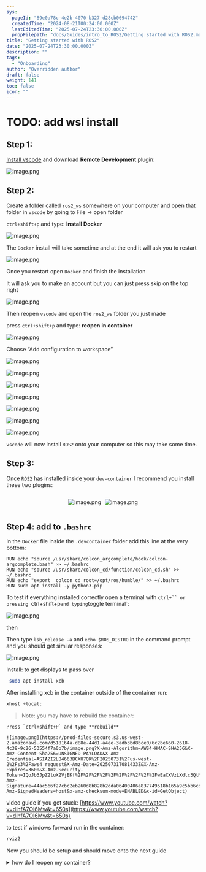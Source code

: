 ```yaml
---
sys:
  pageId: "89e0a78c-4e2b-4070-b327-d28cb0694742"
  createdTime: "2024-08-21T00:24:00.000Z"
  lastEditedTime: "2025-07-24T23:30:00.000Z"
  propFilepath: "docs/Guides/intro_to_ROS2/Getting started with ROS2.md"
title: "Getting started with ROS2"
date: "2025-07-24T23:30:00.000Z"
description: ""
tags:
  - "Onboarding"
author: "Overridden author"
draft: false
weight: 141
toc: false
icon: ""
---
```


# TODO: add wsl install

## Step 1:

[Install vscode](https://code.visualstudio.com/download) and download **Remote Development** plugin:

![image.png](https://prod-files-secure.s3.us-west-2.amazonaws.com/d518164a-d88e-44d1-a4ee-3adb3bd8bce0/efb52993-1881-4a40-b95e-6f020334f022/image.png?X-Amz-Algorithm=AWS4-HMAC-SHA256&X-Amz-Content-Sha256=UNSIGNED-PAYLOAD&X-Amz-Credential=ASIAZI2LB466Q2LJEWLS%2F20250731%2Fus-west-2%2Fs3%2Faws4_request&X-Amz-Date=20250731T081429Z&X-Amz-Expires=3600&X-Amz-Security-Token=IQoJb3JpZ2luX2VjEKf%2F%2F%2F%2F%2F%2F%2F%2F%2F%2FwEaCXVzLXdlc3QtMiJIMEYCIQCygb5w4h%2BHCbsZw0T8BAG%2Bf7jsVi9%2B7ICwc%2FbKlPTVRwIhAJ3TIsOvmUaq6BGBbiq%2B2vvUDfecHu%2FJ%2FFuq1uI%2FdWnKKogECND%2F%2F%2F%2F%2F%2F%2F%2F%2F%2FwEQABoMNjM3NDIzMTgzODA1Igx71HV%2BcBdt9vrX9skq3APCAp%2BqAqdhFXSTn6%2BHNg43ZJRDlbkr07kOxYSVnXo5X4Fo101bYNQIFheHjBIUWiqTIC19nd8dU7Cut1ep1704iTmtRD0Yt%2BTZEk46m00TSEGKFgOlGYTLILLth3pSW%2F7k8S2r7AKpRMWtURzvPKuv2xYVqy8OHQJDCvLe5EO%2B%2FPaFoibGoexfdaeF2lncv21RVLn9CXJWbl89Jsyih5sWDlZSq1gJWDqB0y8LnO0tU8yOvDIJpEJJayJWl68Vf4bwIhCZRomDjAae6%2BjDZLLmQ9Mpq9wlhFJMg7E0s7%2BBIAl1XEW4uMyQY%2B084gNvc3k%2BIBbXZbta7JyJXcaxNYEK%2BiFWjjUBpQk4%2B7TJTgZuQf03hlx%2BLNWTHzq6oM5mErC5R16xDbOy73M3InYHxFLMfZ9CTjd58PqyGCltw42SoQNC9a3TshWiusPbQZm36QsbaX9FqnVA0gIC8ZLqAa59h2duBiJBy55HXbODak8sPuRP1nxhbr9Kyufhmohnx7aRY9mDeFno99Er6NjbcKLogLyTXSGroap8RolRc7Z5C41tVtRfgGvvwo6G%2FffgUxKkJ10VJ5HXUs%2Fztvx8AxrC0zTjIDDWzmcE%2F%2FE752IcM4i9myJ6vA5MmNg2ZDCpmazEBjqkASbJaWRPwSFV%2FoK2oUr7tSJfVtel2TeUirg5Aem39EV0%2Fkl90mmwO0r6O%2BQrS1BMAvsDzTfat1hlSChImnCJ7nJRmDzOxKrFDNg6ckV7M2FRdN7%2F9yYjxNia%2F9wb4Rf63ZQK0nx09a36sE%2F7tq5WWqV4DNZCV7Qe8Tj9IoiwHS0%2FazcOScYBagaiJQKv2BFLY2G1y28Cp9yOWkFIvm1IFB9IHGzA&X-Amz-Signature=620de356caa99d2c6ecffbca2e508de5aa7c946f48dcb55c4a97b6f25a665d35&X-Amz-SignedHeaders=host&x-amz-checksum-mode=ENABLED&x-id=GetObject)

## Step 2:

Create a folder called `ros2_ws` somewhere on your computer and open that folder in `vscode` by going to File → open folder 

`ctrl+shift+p` and type: **Install Docker**

![image.png](https://prod-files-secure.s3.us-west-2.amazonaws.com/d518164a-d88e-44d1-a4ee-3adb3bd8bce0/2269dc0e-1cd5-47ff-bceb-c04ad9b2eab0/image.png?X-Amz-Algorithm=AWS4-HMAC-SHA256&X-Amz-Content-Sha256=UNSIGNED-PAYLOAD&X-Amz-Credential=ASIAZI2LB466Q2LJEWLS%2F20250731%2Fus-west-2%2Fs3%2Faws4_request&X-Amz-Date=20250731T081429Z&X-Amz-Expires=3600&X-Amz-Security-Token=IQoJb3JpZ2luX2VjEKf%2F%2F%2F%2F%2F%2F%2F%2F%2F%2FwEaCXVzLXdlc3QtMiJIMEYCIQCygb5w4h%2BHCbsZw0T8BAG%2Bf7jsVi9%2B7ICwc%2FbKlPTVRwIhAJ3TIsOvmUaq6BGBbiq%2B2vvUDfecHu%2FJ%2FFuq1uI%2FdWnKKogECND%2F%2F%2F%2F%2F%2F%2F%2F%2F%2FwEQABoMNjM3NDIzMTgzODA1Igx71HV%2BcBdt9vrX9skq3APCAp%2BqAqdhFXSTn6%2BHNg43ZJRDlbkr07kOxYSVnXo5X4Fo101bYNQIFheHjBIUWiqTIC19nd8dU7Cut1ep1704iTmtRD0Yt%2BTZEk46m00TSEGKFgOlGYTLILLth3pSW%2F7k8S2r7AKpRMWtURzvPKuv2xYVqy8OHQJDCvLe5EO%2B%2FPaFoibGoexfdaeF2lncv21RVLn9CXJWbl89Jsyih5sWDlZSq1gJWDqB0y8LnO0tU8yOvDIJpEJJayJWl68Vf4bwIhCZRomDjAae6%2BjDZLLmQ9Mpq9wlhFJMg7E0s7%2BBIAl1XEW4uMyQY%2B084gNvc3k%2BIBbXZbta7JyJXcaxNYEK%2BiFWjjUBpQk4%2B7TJTgZuQf03hlx%2BLNWTHzq6oM5mErC5R16xDbOy73M3InYHxFLMfZ9CTjd58PqyGCltw42SoQNC9a3TshWiusPbQZm36QsbaX9FqnVA0gIC8ZLqAa59h2duBiJBy55HXbODak8sPuRP1nxhbr9Kyufhmohnx7aRY9mDeFno99Er6NjbcKLogLyTXSGroap8RolRc7Z5C41tVtRfgGvvwo6G%2FffgUxKkJ10VJ5HXUs%2Fztvx8AxrC0zTjIDDWzmcE%2F%2FE752IcM4i9myJ6vA5MmNg2ZDCpmazEBjqkASbJaWRPwSFV%2FoK2oUr7tSJfVtel2TeUirg5Aem39EV0%2Fkl90mmwO0r6O%2BQrS1BMAvsDzTfat1hlSChImnCJ7nJRmDzOxKrFDNg6ckV7M2FRdN7%2F9yYjxNia%2F9wb4Rf63ZQK0nx09a36sE%2F7tq5WWqV4DNZCV7Qe8Tj9IoiwHS0%2FazcOScYBagaiJQKv2BFLY2G1y28Cp9yOWkFIvm1IFB9IHGzA&X-Amz-Signature=939006c43e06fd00197917b430999b4047386359647bff5cf9c09945c16d4b5e&X-Amz-SignedHeaders=host&x-amz-checksum-mode=ENABLED&x-id=GetObject)

The `Docker` install will take sometime and at the end it will ask you to restart

![image.png](https://prod-files-secure.s3.us-west-2.amazonaws.com/d518164a-d88e-44d1-a4ee-3adb3bd8bce0/ed233f78-be33-4b1f-b89c-9c346c0e961e/image.png?X-Amz-Algorithm=AWS4-HMAC-SHA256&X-Amz-Content-Sha256=UNSIGNED-PAYLOAD&X-Amz-Credential=ASIAZI2LB466Q2LJEWLS%2F20250731%2Fus-west-2%2Fs3%2Faws4_request&X-Amz-Date=20250731T081429Z&X-Amz-Expires=3600&X-Amz-Security-Token=IQoJb3JpZ2luX2VjEKf%2F%2F%2F%2F%2F%2F%2F%2F%2F%2FwEaCXVzLXdlc3QtMiJIMEYCIQCygb5w4h%2BHCbsZw0T8BAG%2Bf7jsVi9%2B7ICwc%2FbKlPTVRwIhAJ3TIsOvmUaq6BGBbiq%2B2vvUDfecHu%2FJ%2FFuq1uI%2FdWnKKogECND%2F%2F%2F%2F%2F%2F%2F%2F%2F%2FwEQABoMNjM3NDIzMTgzODA1Igx71HV%2BcBdt9vrX9skq3APCAp%2BqAqdhFXSTn6%2BHNg43ZJRDlbkr07kOxYSVnXo5X4Fo101bYNQIFheHjBIUWiqTIC19nd8dU7Cut1ep1704iTmtRD0Yt%2BTZEk46m00TSEGKFgOlGYTLILLth3pSW%2F7k8S2r7AKpRMWtURzvPKuv2xYVqy8OHQJDCvLe5EO%2B%2FPaFoibGoexfdaeF2lncv21RVLn9CXJWbl89Jsyih5sWDlZSq1gJWDqB0y8LnO0tU8yOvDIJpEJJayJWl68Vf4bwIhCZRomDjAae6%2BjDZLLmQ9Mpq9wlhFJMg7E0s7%2BBIAl1XEW4uMyQY%2B084gNvc3k%2BIBbXZbta7JyJXcaxNYEK%2BiFWjjUBpQk4%2B7TJTgZuQf03hlx%2BLNWTHzq6oM5mErC5R16xDbOy73M3InYHxFLMfZ9CTjd58PqyGCltw42SoQNC9a3TshWiusPbQZm36QsbaX9FqnVA0gIC8ZLqAa59h2duBiJBy55HXbODak8sPuRP1nxhbr9Kyufhmohnx7aRY9mDeFno99Er6NjbcKLogLyTXSGroap8RolRc7Z5C41tVtRfgGvvwo6G%2FffgUxKkJ10VJ5HXUs%2Fztvx8AxrC0zTjIDDWzmcE%2F%2FE752IcM4i9myJ6vA5MmNg2ZDCpmazEBjqkASbJaWRPwSFV%2FoK2oUr7tSJfVtel2TeUirg5Aem39EV0%2Fkl90mmwO0r6O%2BQrS1BMAvsDzTfat1hlSChImnCJ7nJRmDzOxKrFDNg6ckV7M2FRdN7%2F9yYjxNia%2F9wb4Rf63ZQK0nx09a36sE%2F7tq5WWqV4DNZCV7Qe8Tj9IoiwHS0%2FazcOScYBagaiJQKv2BFLY2G1y28Cp9yOWkFIvm1IFB9IHGzA&X-Amz-Signature=6fd26866c848bcdc789a5f0a34c356d1061fecca40291d31a8fe5788e916ae35&X-Amz-SignedHeaders=host&x-amz-checksum-mode=ENABLED&x-id=GetObject)

Once you restart open `Docker` and finish the installation

It will ask you to make an account but you can just press skip on the top right

![image.png](https://prod-files-secure.s3.us-west-2.amazonaws.com/d518164a-d88e-44d1-a4ee-3adb3bd8bce0/21010ad9-1659-4fd9-9f59-9932a09b2a3d/image.png?X-Amz-Algorithm=AWS4-HMAC-SHA256&X-Amz-Content-Sha256=UNSIGNED-PAYLOAD&X-Amz-Credential=ASIAZI2LB466Q2LJEWLS%2F20250731%2Fus-west-2%2Fs3%2Faws4_request&X-Amz-Date=20250731T081429Z&X-Amz-Expires=3600&X-Amz-Security-Token=IQoJb3JpZ2luX2VjEKf%2F%2F%2F%2F%2F%2F%2F%2F%2F%2FwEaCXVzLXdlc3QtMiJIMEYCIQCygb5w4h%2BHCbsZw0T8BAG%2Bf7jsVi9%2B7ICwc%2FbKlPTVRwIhAJ3TIsOvmUaq6BGBbiq%2B2vvUDfecHu%2FJ%2FFuq1uI%2FdWnKKogECND%2F%2F%2F%2F%2F%2F%2F%2F%2F%2FwEQABoMNjM3NDIzMTgzODA1Igx71HV%2BcBdt9vrX9skq3APCAp%2BqAqdhFXSTn6%2BHNg43ZJRDlbkr07kOxYSVnXo5X4Fo101bYNQIFheHjBIUWiqTIC19nd8dU7Cut1ep1704iTmtRD0Yt%2BTZEk46m00TSEGKFgOlGYTLILLth3pSW%2F7k8S2r7AKpRMWtURzvPKuv2xYVqy8OHQJDCvLe5EO%2B%2FPaFoibGoexfdaeF2lncv21RVLn9CXJWbl89Jsyih5sWDlZSq1gJWDqB0y8LnO0tU8yOvDIJpEJJayJWl68Vf4bwIhCZRomDjAae6%2BjDZLLmQ9Mpq9wlhFJMg7E0s7%2BBIAl1XEW4uMyQY%2B084gNvc3k%2BIBbXZbta7JyJXcaxNYEK%2BiFWjjUBpQk4%2B7TJTgZuQf03hlx%2BLNWTHzq6oM5mErC5R16xDbOy73M3InYHxFLMfZ9CTjd58PqyGCltw42SoQNC9a3TshWiusPbQZm36QsbaX9FqnVA0gIC8ZLqAa59h2duBiJBy55HXbODak8sPuRP1nxhbr9Kyufhmohnx7aRY9mDeFno99Er6NjbcKLogLyTXSGroap8RolRc7Z5C41tVtRfgGvvwo6G%2FffgUxKkJ10VJ5HXUs%2Fztvx8AxrC0zTjIDDWzmcE%2F%2FE752IcM4i9myJ6vA5MmNg2ZDCpmazEBjqkASbJaWRPwSFV%2FoK2oUr7tSJfVtel2TeUirg5Aem39EV0%2Fkl90mmwO0r6O%2BQrS1BMAvsDzTfat1hlSChImnCJ7nJRmDzOxKrFDNg6ckV7M2FRdN7%2F9yYjxNia%2F9wb4Rf63ZQK0nx09a36sE%2F7tq5WWqV4DNZCV7Qe8Tj9IoiwHS0%2FazcOScYBagaiJQKv2BFLY2G1y28Cp9yOWkFIvm1IFB9IHGzA&X-Amz-Signature=1ed9f08e982b20816926c547c3a01a54cbff2feb3a7f918dc36e28fef4b27dac&X-Amz-SignedHeaders=host&x-amz-checksum-mode=ENABLED&x-id=GetObject)

Then reopen `vscode` and open the `ros2_ws` folder you just made

press `ctrl+shift+p` and type: **reopen in container**

![image.png](https://prod-files-secure.s3.us-west-2.amazonaws.com/d518164a-d88e-44d1-a4ee-3adb3bd8bce0/4e93b8c2-41ad-488c-8095-c74205196118/image.png?X-Amz-Algorithm=AWS4-HMAC-SHA256&X-Amz-Content-Sha256=UNSIGNED-PAYLOAD&X-Amz-Credential=ASIAZI2LB466Q2LJEWLS%2F20250731%2Fus-west-2%2Fs3%2Faws4_request&X-Amz-Date=20250731T081429Z&X-Amz-Expires=3600&X-Amz-Security-Token=IQoJb3JpZ2luX2VjEKf%2F%2F%2F%2F%2F%2F%2F%2F%2F%2FwEaCXVzLXdlc3QtMiJIMEYCIQCygb5w4h%2BHCbsZw0T8BAG%2Bf7jsVi9%2B7ICwc%2FbKlPTVRwIhAJ3TIsOvmUaq6BGBbiq%2B2vvUDfecHu%2FJ%2FFuq1uI%2FdWnKKogECND%2F%2F%2F%2F%2F%2F%2F%2F%2F%2FwEQABoMNjM3NDIzMTgzODA1Igx71HV%2BcBdt9vrX9skq3APCAp%2BqAqdhFXSTn6%2BHNg43ZJRDlbkr07kOxYSVnXo5X4Fo101bYNQIFheHjBIUWiqTIC19nd8dU7Cut1ep1704iTmtRD0Yt%2BTZEk46m00TSEGKFgOlGYTLILLth3pSW%2F7k8S2r7AKpRMWtURzvPKuv2xYVqy8OHQJDCvLe5EO%2B%2FPaFoibGoexfdaeF2lncv21RVLn9CXJWbl89Jsyih5sWDlZSq1gJWDqB0y8LnO0tU8yOvDIJpEJJayJWl68Vf4bwIhCZRomDjAae6%2BjDZLLmQ9Mpq9wlhFJMg7E0s7%2BBIAl1XEW4uMyQY%2B084gNvc3k%2BIBbXZbta7JyJXcaxNYEK%2BiFWjjUBpQk4%2B7TJTgZuQf03hlx%2BLNWTHzq6oM5mErC5R16xDbOy73M3InYHxFLMfZ9CTjd58PqyGCltw42SoQNC9a3TshWiusPbQZm36QsbaX9FqnVA0gIC8ZLqAa59h2duBiJBy55HXbODak8sPuRP1nxhbr9Kyufhmohnx7aRY9mDeFno99Er6NjbcKLogLyTXSGroap8RolRc7Z5C41tVtRfgGvvwo6G%2FffgUxKkJ10VJ5HXUs%2Fztvx8AxrC0zTjIDDWzmcE%2F%2FE752IcM4i9myJ6vA5MmNg2ZDCpmazEBjqkASbJaWRPwSFV%2FoK2oUr7tSJfVtel2TeUirg5Aem39EV0%2Fkl90mmwO0r6O%2BQrS1BMAvsDzTfat1hlSChImnCJ7nJRmDzOxKrFDNg6ckV7M2FRdN7%2F9yYjxNia%2F9wb4Rf63ZQK0nx09a36sE%2F7tq5WWqV4DNZCV7Qe8Tj9IoiwHS0%2FazcOScYBagaiJQKv2BFLY2G1y28Cp9yOWkFIvm1IFB9IHGzA&X-Amz-Signature=88df4453b271a8eb87a39f339965426430d8297ac5860d2e7024a49452296e2c&X-Amz-SignedHeaders=host&x-amz-checksum-mode=ENABLED&x-id=GetObject)

Choose “Add configuration to workspace”

![image.png](https://prod-files-secure.s3.us-west-2.amazonaws.com/d518164a-d88e-44d1-a4ee-3adb3bd8bce0/9560b282-5060-4989-ba37-97e7b2c22476/image.png?X-Amz-Algorithm=AWS4-HMAC-SHA256&X-Amz-Content-Sha256=UNSIGNED-PAYLOAD&X-Amz-Credential=ASIAZI2LB466Q2LJEWLS%2F20250731%2Fus-west-2%2Fs3%2Faws4_request&X-Amz-Date=20250731T081429Z&X-Amz-Expires=3600&X-Amz-Security-Token=IQoJb3JpZ2luX2VjEKf%2F%2F%2F%2F%2F%2F%2F%2F%2F%2FwEaCXVzLXdlc3QtMiJIMEYCIQCygb5w4h%2BHCbsZw0T8BAG%2Bf7jsVi9%2B7ICwc%2FbKlPTVRwIhAJ3TIsOvmUaq6BGBbiq%2B2vvUDfecHu%2FJ%2FFuq1uI%2FdWnKKogECND%2F%2F%2F%2F%2F%2F%2F%2F%2F%2FwEQABoMNjM3NDIzMTgzODA1Igx71HV%2BcBdt9vrX9skq3APCAp%2BqAqdhFXSTn6%2BHNg43ZJRDlbkr07kOxYSVnXo5X4Fo101bYNQIFheHjBIUWiqTIC19nd8dU7Cut1ep1704iTmtRD0Yt%2BTZEk46m00TSEGKFgOlGYTLILLth3pSW%2F7k8S2r7AKpRMWtURzvPKuv2xYVqy8OHQJDCvLe5EO%2B%2FPaFoibGoexfdaeF2lncv21RVLn9CXJWbl89Jsyih5sWDlZSq1gJWDqB0y8LnO0tU8yOvDIJpEJJayJWl68Vf4bwIhCZRomDjAae6%2BjDZLLmQ9Mpq9wlhFJMg7E0s7%2BBIAl1XEW4uMyQY%2B084gNvc3k%2BIBbXZbta7JyJXcaxNYEK%2BiFWjjUBpQk4%2B7TJTgZuQf03hlx%2BLNWTHzq6oM5mErC5R16xDbOy73M3InYHxFLMfZ9CTjd58PqyGCltw42SoQNC9a3TshWiusPbQZm36QsbaX9FqnVA0gIC8ZLqAa59h2duBiJBy55HXbODak8sPuRP1nxhbr9Kyufhmohnx7aRY9mDeFno99Er6NjbcKLogLyTXSGroap8RolRc7Z5C41tVtRfgGvvwo6G%2FffgUxKkJ10VJ5HXUs%2Fztvx8AxrC0zTjIDDWzmcE%2F%2FE752IcM4i9myJ6vA5MmNg2ZDCpmazEBjqkASbJaWRPwSFV%2FoK2oUr7tSJfVtel2TeUirg5Aem39EV0%2Fkl90mmwO0r6O%2BQrS1BMAvsDzTfat1hlSChImnCJ7nJRmDzOxKrFDNg6ckV7M2FRdN7%2F9yYjxNia%2F9wb4Rf63ZQK0nx09a36sE%2F7tq5WWqV4DNZCV7Qe8Tj9IoiwHS0%2FazcOScYBagaiJQKv2BFLY2G1y28Cp9yOWkFIvm1IFB9IHGzA&X-Amz-Signature=31f35ea09e02666d16cb7b207ec61616a70060fae2bd9234d8b2d11f6e24cea2&X-Amz-SignedHeaders=host&x-amz-checksum-mode=ENABLED&x-id=GetObject)

![image.png](https://prod-files-secure.s3.us-west-2.amazonaws.com/d518164a-d88e-44d1-a4ee-3adb3bd8bce0/2ee63f81-886b-48e8-a553-dc6e5eac99e4/image.png?X-Amz-Algorithm=AWS4-HMAC-SHA256&X-Amz-Content-Sha256=UNSIGNED-PAYLOAD&X-Amz-Credential=ASIAZI2LB466Q2LJEWLS%2F20250731%2Fus-west-2%2Fs3%2Faws4_request&X-Amz-Date=20250731T081429Z&X-Amz-Expires=3600&X-Amz-Security-Token=IQoJb3JpZ2luX2VjEKf%2F%2F%2F%2F%2F%2F%2F%2F%2F%2FwEaCXVzLXdlc3QtMiJIMEYCIQCygb5w4h%2BHCbsZw0T8BAG%2Bf7jsVi9%2B7ICwc%2FbKlPTVRwIhAJ3TIsOvmUaq6BGBbiq%2B2vvUDfecHu%2FJ%2FFuq1uI%2FdWnKKogECND%2F%2F%2F%2F%2F%2F%2F%2F%2F%2FwEQABoMNjM3NDIzMTgzODA1Igx71HV%2BcBdt9vrX9skq3APCAp%2BqAqdhFXSTn6%2BHNg43ZJRDlbkr07kOxYSVnXo5X4Fo101bYNQIFheHjBIUWiqTIC19nd8dU7Cut1ep1704iTmtRD0Yt%2BTZEk46m00TSEGKFgOlGYTLILLth3pSW%2F7k8S2r7AKpRMWtURzvPKuv2xYVqy8OHQJDCvLe5EO%2B%2FPaFoibGoexfdaeF2lncv21RVLn9CXJWbl89Jsyih5sWDlZSq1gJWDqB0y8LnO0tU8yOvDIJpEJJayJWl68Vf4bwIhCZRomDjAae6%2BjDZLLmQ9Mpq9wlhFJMg7E0s7%2BBIAl1XEW4uMyQY%2B084gNvc3k%2BIBbXZbta7JyJXcaxNYEK%2BiFWjjUBpQk4%2B7TJTgZuQf03hlx%2BLNWTHzq6oM5mErC5R16xDbOy73M3InYHxFLMfZ9CTjd58PqyGCltw42SoQNC9a3TshWiusPbQZm36QsbaX9FqnVA0gIC8ZLqAa59h2duBiJBy55HXbODak8sPuRP1nxhbr9Kyufhmohnx7aRY9mDeFno99Er6NjbcKLogLyTXSGroap8RolRc7Z5C41tVtRfgGvvwo6G%2FffgUxKkJ10VJ5HXUs%2Fztvx8AxrC0zTjIDDWzmcE%2F%2FE752IcM4i9myJ6vA5MmNg2ZDCpmazEBjqkASbJaWRPwSFV%2FoK2oUr7tSJfVtel2TeUirg5Aem39EV0%2Fkl90mmwO0r6O%2BQrS1BMAvsDzTfat1hlSChImnCJ7nJRmDzOxKrFDNg6ckV7M2FRdN7%2F9yYjxNia%2F9wb4Rf63ZQK0nx09a36sE%2F7tq5WWqV4DNZCV7Qe8Tj9IoiwHS0%2FazcOScYBagaiJQKv2BFLY2G1y28Cp9yOWkFIvm1IFB9IHGzA&X-Amz-Signature=d926d61c543e15699f94a7c9e1acf0caeebdacb54e0f4d581bc4f4246ac6ddc6&X-Amz-SignedHeaders=host&x-amz-checksum-mode=ENABLED&x-id=GetObject)

![image.png](https://prod-files-secure.s3.us-west-2.amazonaws.com/d518164a-d88e-44d1-a4ee-3adb3bd8bce0/e0fd626c-c8b6-4b2c-95d1-fa4c26514504/image.png?X-Amz-Algorithm=AWS4-HMAC-SHA256&X-Amz-Content-Sha256=UNSIGNED-PAYLOAD&X-Amz-Credential=ASIAZI2LB466Q2LJEWLS%2F20250731%2Fus-west-2%2Fs3%2Faws4_request&X-Amz-Date=20250731T081429Z&X-Amz-Expires=3600&X-Amz-Security-Token=IQoJb3JpZ2luX2VjEKf%2F%2F%2F%2F%2F%2F%2F%2F%2F%2FwEaCXVzLXdlc3QtMiJIMEYCIQCygb5w4h%2BHCbsZw0T8BAG%2Bf7jsVi9%2B7ICwc%2FbKlPTVRwIhAJ3TIsOvmUaq6BGBbiq%2B2vvUDfecHu%2FJ%2FFuq1uI%2FdWnKKogECND%2F%2F%2F%2F%2F%2F%2F%2F%2F%2FwEQABoMNjM3NDIzMTgzODA1Igx71HV%2BcBdt9vrX9skq3APCAp%2BqAqdhFXSTn6%2BHNg43ZJRDlbkr07kOxYSVnXo5X4Fo101bYNQIFheHjBIUWiqTIC19nd8dU7Cut1ep1704iTmtRD0Yt%2BTZEk46m00TSEGKFgOlGYTLILLth3pSW%2F7k8S2r7AKpRMWtURzvPKuv2xYVqy8OHQJDCvLe5EO%2B%2FPaFoibGoexfdaeF2lncv21RVLn9CXJWbl89Jsyih5sWDlZSq1gJWDqB0y8LnO0tU8yOvDIJpEJJayJWl68Vf4bwIhCZRomDjAae6%2BjDZLLmQ9Mpq9wlhFJMg7E0s7%2BBIAl1XEW4uMyQY%2B084gNvc3k%2BIBbXZbta7JyJXcaxNYEK%2BiFWjjUBpQk4%2B7TJTgZuQf03hlx%2BLNWTHzq6oM5mErC5R16xDbOy73M3InYHxFLMfZ9CTjd58PqyGCltw42SoQNC9a3TshWiusPbQZm36QsbaX9FqnVA0gIC8ZLqAa59h2duBiJBy55HXbODak8sPuRP1nxhbr9Kyufhmohnx7aRY9mDeFno99Er6NjbcKLogLyTXSGroap8RolRc7Z5C41tVtRfgGvvwo6G%2FffgUxKkJ10VJ5HXUs%2Fztvx8AxrC0zTjIDDWzmcE%2F%2FE752IcM4i9myJ6vA5MmNg2ZDCpmazEBjqkASbJaWRPwSFV%2FoK2oUr7tSJfVtel2TeUirg5Aem39EV0%2Fkl90mmwO0r6O%2BQrS1BMAvsDzTfat1hlSChImnCJ7nJRmDzOxKrFDNg6ckV7M2FRdN7%2F9yYjxNia%2F9wb4Rf63ZQK0nx09a36sE%2F7tq5WWqV4DNZCV7Qe8Tj9IoiwHS0%2FazcOScYBagaiJQKv2BFLY2G1y28Cp9yOWkFIvm1IFB9IHGzA&X-Amz-Signature=0f0f1476eba02c0fd0b9a4f65c40a2f87d2bd7835966cf99adbee503419e4a84&X-Amz-SignedHeaders=host&x-amz-checksum-mode=ENABLED&x-id=GetObject)

![image.png](https://prod-files-secure.s3.us-west-2.amazonaws.com/d518164a-d88e-44d1-a4ee-3adb3bd8bce0/a2e13f50-d2ab-4719-a4c2-7ced634bfc9d/image.png?X-Amz-Algorithm=AWS4-HMAC-SHA256&X-Amz-Content-Sha256=UNSIGNED-PAYLOAD&X-Amz-Credential=ASIAZI2LB466Q2LJEWLS%2F20250731%2Fus-west-2%2Fs3%2Faws4_request&X-Amz-Date=20250731T081429Z&X-Amz-Expires=3600&X-Amz-Security-Token=IQoJb3JpZ2luX2VjEKf%2F%2F%2F%2F%2F%2F%2F%2F%2F%2FwEaCXVzLXdlc3QtMiJIMEYCIQCygb5w4h%2BHCbsZw0T8BAG%2Bf7jsVi9%2B7ICwc%2FbKlPTVRwIhAJ3TIsOvmUaq6BGBbiq%2B2vvUDfecHu%2FJ%2FFuq1uI%2FdWnKKogECND%2F%2F%2F%2F%2F%2F%2F%2F%2F%2FwEQABoMNjM3NDIzMTgzODA1Igx71HV%2BcBdt9vrX9skq3APCAp%2BqAqdhFXSTn6%2BHNg43ZJRDlbkr07kOxYSVnXo5X4Fo101bYNQIFheHjBIUWiqTIC19nd8dU7Cut1ep1704iTmtRD0Yt%2BTZEk46m00TSEGKFgOlGYTLILLth3pSW%2F7k8S2r7AKpRMWtURzvPKuv2xYVqy8OHQJDCvLe5EO%2B%2FPaFoibGoexfdaeF2lncv21RVLn9CXJWbl89Jsyih5sWDlZSq1gJWDqB0y8LnO0tU8yOvDIJpEJJayJWl68Vf4bwIhCZRomDjAae6%2BjDZLLmQ9Mpq9wlhFJMg7E0s7%2BBIAl1XEW4uMyQY%2B084gNvc3k%2BIBbXZbta7JyJXcaxNYEK%2BiFWjjUBpQk4%2B7TJTgZuQf03hlx%2BLNWTHzq6oM5mErC5R16xDbOy73M3InYHxFLMfZ9CTjd58PqyGCltw42SoQNC9a3TshWiusPbQZm36QsbaX9FqnVA0gIC8ZLqAa59h2duBiJBy55HXbODak8sPuRP1nxhbr9Kyufhmohnx7aRY9mDeFno99Er6NjbcKLogLyTXSGroap8RolRc7Z5C41tVtRfgGvvwo6G%2FffgUxKkJ10VJ5HXUs%2Fztvx8AxrC0zTjIDDWzmcE%2F%2FE752IcM4i9myJ6vA5MmNg2ZDCpmazEBjqkASbJaWRPwSFV%2FoK2oUr7tSJfVtel2TeUirg5Aem39EV0%2Fkl90mmwO0r6O%2BQrS1BMAvsDzTfat1hlSChImnCJ7nJRmDzOxKrFDNg6ckV7M2FRdN7%2F9yYjxNia%2F9wb4Rf63ZQK0nx09a36sE%2F7tq5WWqV4DNZCV7Qe8Tj9IoiwHS0%2FazcOScYBagaiJQKv2BFLY2G1y28Cp9yOWkFIvm1IFB9IHGzA&X-Amz-Signature=6f6da44bdd0caae8a6366bcbddf1ac2d2610063999c494b359ec3a20db3f49a2&X-Amz-SignedHeaders=host&x-amz-checksum-mode=ENABLED&x-id=GetObject)

![image.png](https://prod-files-secure.s3.us-west-2.amazonaws.com/d518164a-d88e-44d1-a4ee-3adb3bd8bce0/6cc478ad-aaba-4bf7-9fcc-403277ab896c/image.png?X-Amz-Algorithm=AWS4-HMAC-SHA256&X-Amz-Content-Sha256=UNSIGNED-PAYLOAD&X-Amz-Credential=ASIAZI2LB466Q2LJEWLS%2F20250731%2Fus-west-2%2Fs3%2Faws4_request&X-Amz-Date=20250731T081429Z&X-Amz-Expires=3600&X-Amz-Security-Token=IQoJb3JpZ2luX2VjEKf%2F%2F%2F%2F%2F%2F%2F%2F%2F%2FwEaCXVzLXdlc3QtMiJIMEYCIQCygb5w4h%2BHCbsZw0T8BAG%2Bf7jsVi9%2B7ICwc%2FbKlPTVRwIhAJ3TIsOvmUaq6BGBbiq%2B2vvUDfecHu%2FJ%2FFuq1uI%2FdWnKKogECND%2F%2F%2F%2F%2F%2F%2F%2F%2F%2FwEQABoMNjM3NDIzMTgzODA1Igx71HV%2BcBdt9vrX9skq3APCAp%2BqAqdhFXSTn6%2BHNg43ZJRDlbkr07kOxYSVnXo5X4Fo101bYNQIFheHjBIUWiqTIC19nd8dU7Cut1ep1704iTmtRD0Yt%2BTZEk46m00TSEGKFgOlGYTLILLth3pSW%2F7k8S2r7AKpRMWtURzvPKuv2xYVqy8OHQJDCvLe5EO%2B%2FPaFoibGoexfdaeF2lncv21RVLn9CXJWbl89Jsyih5sWDlZSq1gJWDqB0y8LnO0tU8yOvDIJpEJJayJWl68Vf4bwIhCZRomDjAae6%2BjDZLLmQ9Mpq9wlhFJMg7E0s7%2BBIAl1XEW4uMyQY%2B084gNvc3k%2BIBbXZbta7JyJXcaxNYEK%2BiFWjjUBpQk4%2B7TJTgZuQf03hlx%2BLNWTHzq6oM5mErC5R16xDbOy73M3InYHxFLMfZ9CTjd58PqyGCltw42SoQNC9a3TshWiusPbQZm36QsbaX9FqnVA0gIC8ZLqAa59h2duBiJBy55HXbODak8sPuRP1nxhbr9Kyufhmohnx7aRY9mDeFno99Er6NjbcKLogLyTXSGroap8RolRc7Z5C41tVtRfgGvvwo6G%2FffgUxKkJ10VJ5HXUs%2Fztvx8AxrC0zTjIDDWzmcE%2F%2FE752IcM4i9myJ6vA5MmNg2ZDCpmazEBjqkASbJaWRPwSFV%2FoK2oUr7tSJfVtel2TeUirg5Aem39EV0%2Fkl90mmwO0r6O%2BQrS1BMAvsDzTfat1hlSChImnCJ7nJRmDzOxKrFDNg6ckV7M2FRdN7%2F9yYjxNia%2F9wb4Rf63ZQK0nx09a36sE%2F7tq5WWqV4DNZCV7Qe8Tj9IoiwHS0%2FazcOScYBagaiJQKv2BFLY2G1y28Cp9yOWkFIvm1IFB9IHGzA&X-Amz-Signature=80d1e1dd4b85c7af6d80c07d7990a71773f4714ea16aff9b3a6cc783a5c54a01&X-Amz-SignedHeaders=host&x-amz-checksum-mode=ENABLED&x-id=GetObject)

![image.png](https://prod-files-secure.s3.us-west-2.amazonaws.com/d518164a-d88e-44d1-a4ee-3adb3bd8bce0/53255b28-f75e-430f-b9e3-c0ac8577e42b/image.png?X-Amz-Algorithm=AWS4-HMAC-SHA256&X-Amz-Content-Sha256=UNSIGNED-PAYLOAD&X-Amz-Credential=ASIAZI2LB466Q2LJEWLS%2F20250731%2Fus-west-2%2Fs3%2Faws4_request&X-Amz-Date=20250731T081429Z&X-Amz-Expires=3600&X-Amz-Security-Token=IQoJb3JpZ2luX2VjEKf%2F%2F%2F%2F%2F%2F%2F%2F%2F%2FwEaCXVzLXdlc3QtMiJIMEYCIQCygb5w4h%2BHCbsZw0T8BAG%2Bf7jsVi9%2B7ICwc%2FbKlPTVRwIhAJ3TIsOvmUaq6BGBbiq%2B2vvUDfecHu%2FJ%2FFuq1uI%2FdWnKKogECND%2F%2F%2F%2F%2F%2F%2F%2F%2F%2FwEQABoMNjM3NDIzMTgzODA1Igx71HV%2BcBdt9vrX9skq3APCAp%2BqAqdhFXSTn6%2BHNg43ZJRDlbkr07kOxYSVnXo5X4Fo101bYNQIFheHjBIUWiqTIC19nd8dU7Cut1ep1704iTmtRD0Yt%2BTZEk46m00TSEGKFgOlGYTLILLth3pSW%2F7k8S2r7AKpRMWtURzvPKuv2xYVqy8OHQJDCvLe5EO%2B%2FPaFoibGoexfdaeF2lncv21RVLn9CXJWbl89Jsyih5sWDlZSq1gJWDqB0y8LnO0tU8yOvDIJpEJJayJWl68Vf4bwIhCZRomDjAae6%2BjDZLLmQ9Mpq9wlhFJMg7E0s7%2BBIAl1XEW4uMyQY%2B084gNvc3k%2BIBbXZbta7JyJXcaxNYEK%2BiFWjjUBpQk4%2B7TJTgZuQf03hlx%2BLNWTHzq6oM5mErC5R16xDbOy73M3InYHxFLMfZ9CTjd58PqyGCltw42SoQNC9a3TshWiusPbQZm36QsbaX9FqnVA0gIC8ZLqAa59h2duBiJBy55HXbODak8sPuRP1nxhbr9Kyufhmohnx7aRY9mDeFno99Er6NjbcKLogLyTXSGroap8RolRc7Z5C41tVtRfgGvvwo6G%2FffgUxKkJ10VJ5HXUs%2Fztvx8AxrC0zTjIDDWzmcE%2F%2FE752IcM4i9myJ6vA5MmNg2ZDCpmazEBjqkASbJaWRPwSFV%2FoK2oUr7tSJfVtel2TeUirg5Aem39EV0%2Fkl90mmwO0r6O%2BQrS1BMAvsDzTfat1hlSChImnCJ7nJRmDzOxKrFDNg6ckV7M2FRdN7%2F9yYjxNia%2F9wb4Rf63ZQK0nx09a36sE%2F7tq5WWqV4DNZCV7Qe8Tj9IoiwHS0%2FazcOScYBagaiJQKv2BFLY2G1y28Cp9yOWkFIvm1IFB9IHGzA&X-Amz-Signature=093a9034f94d24710dcebb6512c99e3b88c874a4ae4c2759094f35e3a4e61dbf&X-Amz-SignedHeaders=host&x-amz-checksum-mode=ENABLED&x-id=GetObject)

![image.png](https://prod-files-secure.s3.us-west-2.amazonaws.com/d518164a-d88e-44d1-a4ee-3adb3bd8bce0/7c562767-5af9-4ffb-97d1-327bcdf4ee00/image.png?X-Amz-Algorithm=AWS4-HMAC-SHA256&X-Amz-Content-Sha256=UNSIGNED-PAYLOAD&X-Amz-Credential=ASIAZI2LB466Q2LJEWLS%2F20250731%2Fus-west-2%2Fs3%2Faws4_request&X-Amz-Date=20250731T081429Z&X-Amz-Expires=3600&X-Amz-Security-Token=IQoJb3JpZ2luX2VjEKf%2F%2F%2F%2F%2F%2F%2F%2F%2F%2FwEaCXVzLXdlc3QtMiJIMEYCIQCygb5w4h%2BHCbsZw0T8BAG%2Bf7jsVi9%2B7ICwc%2FbKlPTVRwIhAJ3TIsOvmUaq6BGBbiq%2B2vvUDfecHu%2FJ%2FFuq1uI%2FdWnKKogECND%2F%2F%2F%2F%2F%2F%2F%2F%2F%2FwEQABoMNjM3NDIzMTgzODA1Igx71HV%2BcBdt9vrX9skq3APCAp%2BqAqdhFXSTn6%2BHNg43ZJRDlbkr07kOxYSVnXo5X4Fo101bYNQIFheHjBIUWiqTIC19nd8dU7Cut1ep1704iTmtRD0Yt%2BTZEk46m00TSEGKFgOlGYTLILLth3pSW%2F7k8S2r7AKpRMWtURzvPKuv2xYVqy8OHQJDCvLe5EO%2B%2FPaFoibGoexfdaeF2lncv21RVLn9CXJWbl89Jsyih5sWDlZSq1gJWDqB0y8LnO0tU8yOvDIJpEJJayJWl68Vf4bwIhCZRomDjAae6%2BjDZLLmQ9Mpq9wlhFJMg7E0s7%2BBIAl1XEW4uMyQY%2B084gNvc3k%2BIBbXZbta7JyJXcaxNYEK%2BiFWjjUBpQk4%2B7TJTgZuQf03hlx%2BLNWTHzq6oM5mErC5R16xDbOy73M3InYHxFLMfZ9CTjd58PqyGCltw42SoQNC9a3TshWiusPbQZm36QsbaX9FqnVA0gIC8ZLqAa59h2duBiJBy55HXbODak8sPuRP1nxhbr9Kyufhmohnx7aRY9mDeFno99Er6NjbcKLogLyTXSGroap8RolRc7Z5C41tVtRfgGvvwo6G%2FffgUxKkJ10VJ5HXUs%2Fztvx8AxrC0zTjIDDWzmcE%2F%2FE752IcM4i9myJ6vA5MmNg2ZDCpmazEBjqkASbJaWRPwSFV%2FoK2oUr7tSJfVtel2TeUirg5Aem39EV0%2Fkl90mmwO0r6O%2BQrS1BMAvsDzTfat1hlSChImnCJ7nJRmDzOxKrFDNg6ckV7M2FRdN7%2F9yYjxNia%2F9wb4Rf63ZQK0nx09a36sE%2F7tq5WWqV4DNZCV7Qe8Tj9IoiwHS0%2FazcOScYBagaiJQKv2BFLY2G1y28Cp9yOWkFIvm1IFB9IHGzA&X-Amz-Signature=5de59806db1c9bb2c6b2d724bf19f078c31489f63cdaee028b585c6693a95a6c&X-Amz-SignedHeaders=host&x-amz-checksum-mode=ENABLED&x-id=GetObject)

`vscode` will now install `ROS2` onto your computer so this may take some time.

## Step 3:

Once `ROS2` has installed inside your `dev-container` I recommend you install these two plugins:

<div style="display: flex;flex-direction: row; column-gap:10px; max-width: 630px;justify-content: center;">
<div>

![image.png](https://prod-files-secure.s3.us-west-2.amazonaws.com/d518164a-d88e-44d1-a4ee-3adb3bd8bce0/3fc3d550-5a54-4ba1-ba6b-faa01cdb7369/image.png?X-Amz-Algorithm=AWS4-HMAC-SHA256&X-Amz-Content-Sha256=UNSIGNED-PAYLOAD&X-Amz-Credential=ASIAZI2LB466VEFD7DMK%2F20250731%2Fus-west-2%2Fs3%2Faws4_request&X-Amz-Date=20250731T081432Z&X-Amz-Expires=3600&X-Amz-Security-Token=IQoJb3JpZ2luX2VjEKf%2F%2F%2F%2F%2F%2F%2F%2F%2F%2FwEaCXVzLXdlc3QtMiJIMEYCIQCQqgH1956pFVz9u4YMepybL%2B8Tac5hGj%2FX%2F9w%2FoSCDfQIhAKS91FSpvYuKrF5RX9Z2wtzy6dm0ZK8AcMfpBMWlBzouKogECND%2F%2F%2F%2F%2F%2F%2F%2F%2F%2FwEQABoMNjM3NDIzMTgzODA1IgwTO76UiRknWgM8OPIq3APfTcPlDDSe2%2FF7s7lKEOSWuCRQRiDovVjJmVgzKqAl2ShksjXHtL8PKnwj3Ds%2BrLHW5E25EfjueXACdxPltO%2Bsd8QOEKx6Wm9kRQ9B66FO3H5iLKTqBwn3MRuOLgnHBeujGwjOtuXLKL35Khx63eNeRbHpta4c4CZAew3grgPfkIrAcHmAry8yB%2Fp3vewU4HU3VMTvQFaKcsV60pQP3Uds7XU%2FbeXTQFIXLsMXOUpBFLqe4Ls%2BSd1fA1n9tIh%2FHebMl7tiQ3tFvEx2F8nbfOQQNGaHAWRwINFJku%2FpPMoeMFoH70IlgbhfhTI4xtkZ2dbK6Qn6mQVgRQR4irdqwph%2BJQ3jGsjvxTAG%2Fb%2BjBhH7k0xHgDRRK08ZAMwiLHlWWgQtTpfieJHLoIrV8fr1y1Wy%2B29y94%2BdGyKdWLfs%2BNrkeBMO4LHzmwJbsGRD0nREzQz4M3IqbFn3t23NyaiE54nCYkfPdvJxqyQR50K%2FuPrF3Amm59Y64kEEbXCoPImN9lmAFITXPCJaIZvi7gP86Kp78ngntXGOj63C%2FzlZW9kwtFwLZ%2BrCLQZ846ldwnjH4oJ7BhhZ0iTnUqP9RSCs2EcPX2PnIrID1szvZnGVDTgErYkxusNo1Q6YYEEMGjCSmqzEBjqkAQq%2FGnKLSGRgPCTTOzAYHw5XN0VBQz1%2BZBry7f7OvYMfO8ZOuxkjPjyhU%2B9n7JGlxmXxqWAEvyM6gJl%2BwL%2BIg1clvqt76OgpF%2FM7OBgz5hiwKhyuEKMdpyzNa9bWDB%2F9RjM7tVv31Q8ffauLBTzqzS1YC6mJC5nbw8VDERZXHNcvq4dSvy6zoXeGIbBLqKA37B9f2JGhqhL4ANadChSpsHuNMBxd&X-Amz-Signature=19e881713e108069346aff4e1f0a4e6b603d1e6ae42c9708bcb7e8337f5541cf&X-Amz-SignedHeaders=host&x-amz-checksum-mode=ENABLED&x-id=GetObject)

</div>
<div>

![image.png](https://prod-files-secure.s3.us-west-2.amazonaws.com/d518164a-d88e-44d1-a4ee-3adb3bd8bce0/d994cc66-13c2-4093-a5a3-f84cf4601a82/image.png?X-Amz-Algorithm=AWS4-HMAC-SHA256&X-Amz-Content-Sha256=UNSIGNED-PAYLOAD&X-Amz-Credential=ASIAZI2LB4662YWX4TVJ%2F20250731%2Fus-west-2%2Fs3%2Faws4_request&X-Amz-Date=20250731T081433Z&X-Amz-Expires=3600&X-Amz-Security-Token=IQoJb3JpZ2luX2VjEKf%2F%2F%2F%2F%2F%2F%2F%2F%2F%2FwEaCXVzLXdlc3QtMiJGMEQCIAkx9L%2BcVYK9kGHjjPk0IjyA1%2Fk3GwQHltjdTcNPJGt9AiA%2FNPM8RxO8oIUM%2Fedv426g9BBNBNiQgV3LVkZoBN2EXyqIBAjQ%2F%2F%2F%2F%2F%2F%2F%2F%2F%2F8BEAAaDDYzNzQyMzE4MzgwNSIMQYF70AnnL4VY6Mh2KtwDGhggGjLeuOsG1B%2B9BwEoSlMtV%2BlY32vyQhY4fr6ErkpIProszWpoHf4dbOL3Bh7So%2BX7x172kDaroaoqhujnI4QzyJfU31U3Q19s6%2BO%2BoA%2FSVgg5Ho6FywNmIJtz4Vh0%2FygPlXRmfv%2BRpuF21o6j894zhF0fXFmw1swug5%2FXCAG1TPf%2F030MR%2Bj1%2BOlXqB4NerM1vNkZBDhP%2F42kzzgfmTzADj28Cfyy4Y3%2FDbVxSes2N1m7t5k5aVgCF0pc9AEGw29jVsdt2HofZTFT5okIhZelV%2BFYZk7E96BMYPKxypauLgMzprQ75i2KNZE46luhjJfpuIQfUCqWkrRrOw5AYWLKsOShaQ7Zt92EyI3%2FiMQ7h2V2CHqWjWsTkj%2FjKshL0uV66lAtmHip2el0iPNVmRt6n3N6pfEfwibQJHIKYt4GU0QAFan9OuFEAu9KxoR0tVlF0caSTVv46LvZX44QHK1yIiDxODowiisY8lBf%2BL19I9aEUINrtDnPkDG4qaPwX7G8yVZzhRJlB2VKNORUX7LWVF%2BPyD6gG7pR31zMgGTDa29AXc1ounidun8Lj0Xw5rIApcyGVDU7rhykmaX7Su4Cjyo1NneGtS2HrOmbzFgM1nnvRFN1PqkAqKEwvZqsxAY6pgGbqmXotmhR9bxDuLptf7bt%2BqIstb26UTb7yPGnaSPZIliHHqdT2YsqZ14y4oZ0b%2BoM%2FbTTK%2BriWd1jYbx%2FXGIEv5K2hyXdgVDV8uKUezQemEP1HsldHrzWkoekirESb8XQ49oU1Bk9t1k0RhKO3NvERERT9M4nTLWPaD8m8pyJ9u%2Bm9UKmGP6c323ryCMM5zYODOs7du%2FjYVITGCMGtlWyrFMihjyX&X-Amz-Signature=4e2314b47be717b98f0ea6579ac27ab80bf2008c7c833a563467bc5cbf45b980&X-Amz-SignedHeaders=host&x-amz-checksum-mode=ENABLED&x-id=GetObject)

</div>
</div>

## Step 4: add to `.bashrc`

In the `Docker` file inside the `.devcontainer` folder add this line at the very bottom: 

```docker
RUN echo "source /usr/share/colcon_argcomplete/hook/colcon-argcomplete.bash" >> ~/.bashrc
RUN echo "source /usr/share/colcon_cd/function/colcon_cd.sh" >> ~/.bashrc
RUN echo "export _colcon_cd_root=/opt/ros/humble/" >> ~/.bashrc
RUN sudo apt install -y python3-pip 
```

To test if everything installed correctly open a terminal with `ctrl+`` or pressing `ctrl+shift+p` and typing `toggle terminal`:

![image.png](https://prod-files-secure.s3.us-west-2.amazonaws.com/d518164a-d88e-44d1-a4ee-3adb3bd8bce0/6a4943d8-b04e-4c02-9a58-775f3384d1a5/image.png?X-Amz-Algorithm=AWS4-HMAC-SHA256&X-Amz-Content-Sha256=UNSIGNED-PAYLOAD&X-Amz-Credential=ASIAZI2LB466Q2LJEWLS%2F20250731%2Fus-west-2%2Fs3%2Faws4_request&X-Amz-Date=20250731T081429Z&X-Amz-Expires=3600&X-Amz-Security-Token=IQoJb3JpZ2luX2VjEKf%2F%2F%2F%2F%2F%2F%2F%2F%2F%2FwEaCXVzLXdlc3QtMiJIMEYCIQCygb5w4h%2BHCbsZw0T8BAG%2Bf7jsVi9%2B7ICwc%2FbKlPTVRwIhAJ3TIsOvmUaq6BGBbiq%2B2vvUDfecHu%2FJ%2FFuq1uI%2FdWnKKogECND%2F%2F%2F%2F%2F%2F%2F%2F%2F%2FwEQABoMNjM3NDIzMTgzODA1Igx71HV%2BcBdt9vrX9skq3APCAp%2BqAqdhFXSTn6%2BHNg43ZJRDlbkr07kOxYSVnXo5X4Fo101bYNQIFheHjBIUWiqTIC19nd8dU7Cut1ep1704iTmtRD0Yt%2BTZEk46m00TSEGKFgOlGYTLILLth3pSW%2F7k8S2r7AKpRMWtURzvPKuv2xYVqy8OHQJDCvLe5EO%2B%2FPaFoibGoexfdaeF2lncv21RVLn9CXJWbl89Jsyih5sWDlZSq1gJWDqB0y8LnO0tU8yOvDIJpEJJayJWl68Vf4bwIhCZRomDjAae6%2BjDZLLmQ9Mpq9wlhFJMg7E0s7%2BBIAl1XEW4uMyQY%2B084gNvc3k%2BIBbXZbta7JyJXcaxNYEK%2BiFWjjUBpQk4%2B7TJTgZuQf03hlx%2BLNWTHzq6oM5mErC5R16xDbOy73M3InYHxFLMfZ9CTjd58PqyGCltw42SoQNC9a3TshWiusPbQZm36QsbaX9FqnVA0gIC8ZLqAa59h2duBiJBy55HXbODak8sPuRP1nxhbr9Kyufhmohnx7aRY9mDeFno99Er6NjbcKLogLyTXSGroap8RolRc7Z5C41tVtRfgGvvwo6G%2FffgUxKkJ10VJ5HXUs%2Fztvx8AxrC0zTjIDDWzmcE%2F%2FE752IcM4i9myJ6vA5MmNg2ZDCpmazEBjqkASbJaWRPwSFV%2FoK2oUr7tSJfVtel2TeUirg5Aem39EV0%2Fkl90mmwO0r6O%2BQrS1BMAvsDzTfat1hlSChImnCJ7nJRmDzOxKrFDNg6ckV7M2FRdN7%2F9yYjxNia%2F9wb4Rf63ZQK0nx09a36sE%2F7tq5WWqV4DNZCV7Qe8Tj9IoiwHS0%2FazcOScYBagaiJQKv2BFLY2G1y28Cp9yOWkFIvm1IFB9IHGzA&X-Amz-Signature=97c47efd587bd9fe64c68b1d04f5469f676823068fff0276147b2fd120ae1216&X-Amz-SignedHeaders=host&x-amz-checksum-mode=ENABLED&x-id=GetObject)

then 

Then type `lsb_release -a` and `echo $ROS_DISTRO` in the command prompt and you should get similar responses:

![image.png](https://prod-files-secure.s3.us-west-2.amazonaws.com/d518164a-d88e-44d1-a4ee-3adb3bd8bce0/3e635dec-a805-4e85-8b9e-d000e5b71a4e/image.png?X-Amz-Algorithm=AWS4-HMAC-SHA256&X-Amz-Content-Sha256=UNSIGNED-PAYLOAD&X-Amz-Credential=ASIAZI2LB466Q2LJEWLS%2F20250731%2Fus-west-2%2Fs3%2Faws4_request&X-Amz-Date=20250731T081429Z&X-Amz-Expires=3600&X-Amz-Security-Token=IQoJb3JpZ2luX2VjEKf%2F%2F%2F%2F%2F%2F%2F%2F%2F%2FwEaCXVzLXdlc3QtMiJIMEYCIQCygb5w4h%2BHCbsZw0T8BAG%2Bf7jsVi9%2B7ICwc%2FbKlPTVRwIhAJ3TIsOvmUaq6BGBbiq%2B2vvUDfecHu%2FJ%2FFuq1uI%2FdWnKKogECND%2F%2F%2F%2F%2F%2F%2F%2F%2F%2FwEQABoMNjM3NDIzMTgzODA1Igx71HV%2BcBdt9vrX9skq3APCAp%2BqAqdhFXSTn6%2BHNg43ZJRDlbkr07kOxYSVnXo5X4Fo101bYNQIFheHjBIUWiqTIC19nd8dU7Cut1ep1704iTmtRD0Yt%2BTZEk46m00TSEGKFgOlGYTLILLth3pSW%2F7k8S2r7AKpRMWtURzvPKuv2xYVqy8OHQJDCvLe5EO%2B%2FPaFoibGoexfdaeF2lncv21RVLn9CXJWbl89Jsyih5sWDlZSq1gJWDqB0y8LnO0tU8yOvDIJpEJJayJWl68Vf4bwIhCZRomDjAae6%2BjDZLLmQ9Mpq9wlhFJMg7E0s7%2BBIAl1XEW4uMyQY%2B084gNvc3k%2BIBbXZbta7JyJXcaxNYEK%2BiFWjjUBpQk4%2B7TJTgZuQf03hlx%2BLNWTHzq6oM5mErC5R16xDbOy73M3InYHxFLMfZ9CTjd58PqyGCltw42SoQNC9a3TshWiusPbQZm36QsbaX9FqnVA0gIC8ZLqAa59h2duBiJBy55HXbODak8sPuRP1nxhbr9Kyufhmohnx7aRY9mDeFno99Er6NjbcKLogLyTXSGroap8RolRc7Z5C41tVtRfgGvvwo6G%2FffgUxKkJ10VJ5HXUs%2Fztvx8AxrC0zTjIDDWzmcE%2F%2FE752IcM4i9myJ6vA5MmNg2ZDCpmazEBjqkASbJaWRPwSFV%2FoK2oUr7tSJfVtel2TeUirg5Aem39EV0%2Fkl90mmwO0r6O%2BQrS1BMAvsDzTfat1hlSChImnCJ7nJRmDzOxKrFDNg6ckV7M2FRdN7%2F9yYjxNia%2F9wb4Rf63ZQK0nx09a36sE%2F7tq5WWqV4DNZCV7Qe8Tj9IoiwHS0%2FazcOScYBagaiJQKv2BFLY2G1y28Cp9yOWkFIvm1IFB9IHGzA&X-Amz-Signature=438747f9cb02eb394b4e855c83e6aadd78d6a948cebd3eee1d00e92ef8d2250d&X-Amz-SignedHeaders=host&x-amz-checksum-mode=ENABLED&x-id=GetObject)

Install:  to get displays to pass over

```bash
 sudo apt install xcb
```

After installing xcb in the container outside of the container run:

```python
xhost +local:
```

> Note: you may have to rebuild the container:

	Press `ctrl+shift+P` and type **rebuild**

	![image.png](https://prod-files-secure.s3.us-west-2.amazonaws.com/d518164a-d88e-44d1-a4ee-3adb3bd8bce0/6c2be660-2618-4c38-9c26-53554f7a0b7b/image.png?X-Amz-Algorithm=AWS4-HMAC-SHA256&X-Amz-Content-Sha256=UNSIGNED-PAYLOAD&X-Amz-Credential=ASIAZI2LB4663BCXU7QK%2F20250731%2Fus-west-2%2Fs3%2Faws4_request&X-Amz-Date=20250731T081433Z&X-Amz-Expires=3600&X-Amz-Security-Token=IQoJb3JpZ2luX2VjEKf%2F%2F%2F%2F%2F%2F%2F%2F%2F%2FwEaCXVzLXdlc3QtMiJGMEQCIEuVuWYC0XzFKanO2jrjdj21nT6KKc6bMeZ%2FUHhe%2BcRqAiBmQe8EKGJ9IJCKZGGW0O6notSII2POhU2YNF%2BAblk7MCqIBAjQ%2F%2F%2F%2F%2F%2F%2F%2F%2F%2F8BEAAaDDYzNzQyMzE4MzgwNSIMnPJ32oOrNxWkcrFGKtwDak87Aq%2Fl%2FFcI7tP4Br3N8aVSJBsRRRJZwGGGFw02Fxk2V3go6N5KysgLxve9HVKcXhBtPNyEGGiSUCEc%2BnGcEzhb%2Fpnk4NNBBXkpYu24BUixiJRFwTZK6RIaXTuDbUy6XvetDmwIbvKUZBD56dMxyCfq1uDIHCHQ9AXtC0SEpLKPtSGK%2FzXhrzhsen6vU5uYKdE4l5ucimmvlmWy87yx5fRhSGen7wHXrutgOoCYlJm8rc%2FS7B979LQf%2BR4o5ggiK5wFIRxqUkAXjEjbbY%2FbGgX686fbYRMgCNqymbBgXYXm%2F0KwmcbL%2B4EsjR2B2gH%2BpjBZAW9CRhipoRN0dkQO39vtoyHRYdkAQtCe7Rh0uILUBCadJ32yU2nmKfq8mjkvc0nD8FCQ2xq9bGWQxZQnyGCiozvv6y%2BEAdlFdAR%2Bel5AfCVLp3z7f%2FciuPodCLab5VwyNof%2B0v1y1OKSO5TRfHFf0OAgdA%2FYxZggSYMDHJyqh9B%2BfvS0SpCfpkVZcgbUwN38DixeB0AXY9IWbGfB6yO0DL5pMYXMGOhR%2B1cCYrRnGG0SrNpEre0oZS2F9ZMO0cRZqCMl9QC1DsMdU%2FeuvOJ2ATxETf0Jyc3IF4zbg8SVvs0%2F7H%2Ff%2Bh8qL78whJqsxAY6pgF8BkFPRO0AaJ6H9mbBgq%2FxW8Mo%2FFz3PmI1QxluagFRo3KSNwXcWELn4AVcMs3l9VhWd1vYEe3DPxbIAYOvWf2K05euUqH1oAQ6A7%2BheLf2roEcNBJFa0A4CEZaA9VoXXuOAelS1H%2FdWtRzur9%2FgYbfTDeCB7OsU7e0xAQ1QTN9fPu2Xn6%2FtbLeVm2sAjtJfl7ll6kH3xhoqZxABXCI%2FaICoyMhSl5e&X-Amz-Signature=44ac566f27cbc2eb260d8b828b2dda06400406a837749518b165a9c5bb6cd05b&X-Amz-SignedHeaders=host&x-amz-checksum-mode=ENABLED&x-id=GetObject)

video guide if you get stuck: [https://www.youtube.com/watch?v=dihfA7Ol6Mw&t=650s](https://www.youtube.com/watch?v=dihfA7Ol6Mw&t=650s)

to test if windows forward run in the container:

```bash
rviz2
```

Now you should be setup and should move onto the next guide 

<details>
      <summary>how do I reopen my container?</summary>
      TODO:
  </details>

